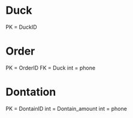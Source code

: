 # Duck
PK = DuckID

# Order
PK = OrderID
FK = Duck
int = phone

# Dontation
PK = DontainID
int = Dontain_amount
int = phone